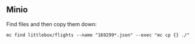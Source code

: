 ## Minio

Find files and then copy them down:

```shell
mc find littlebox/flights --name "169299*.json" --exec "mc cp {} ./"
```